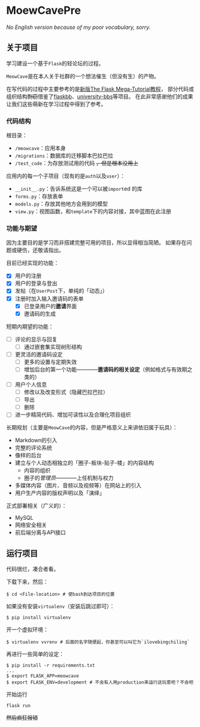 # MoewCavePre

_No English version because of my poor vocabulary, sorry._

## 关于项目

学习建设一个基于`Flask`的轻论坛的过程。

`MeowCave`是在本人关于社群的一个想法催生（但没有生）的产物。

在写代码的过程中主要参考的是[新版The Flask Mega-Tutorial教程](https://github.com/luhuisicnu/The-Flask-Mega-Tutorial-zh)，
部分代码或组织结构~~剽窃~~借鉴了[flaskbb](https://github.com/flaskbb/flaskbb)、[university-bbs](https://github.com/weijiang1994/university-bbs/)等项目。
在此非常感谢他们的成果让我们这些萌新在学习过程中得到了参考。

### 代码结构

根目录：

- `/meowcave`：应用本身
- `/migrations`：数据库的迁移脚本巴拉巴拉
- `/test_code`：为存放测试用的代码 ~~，但是根本没用上~~

应用内的每一个子项目（现有的是`auth`以及`user`）：

- `__init__.py`：告诉系统这是一个可以被`import`ed 的库
- `forms.py`：存放表单
- `models.py`：存放其他地方会用到的模型
- `view.py`：视图函数，和`template`下的内容对接，其中蓝图在此注册

### 功能与期望

因为主要目的是学习而非搭建完整可用的项目，所以显得相当简陋。
如果存在问题或硬伤，还敬请指出。

目前已经实现的功能：

- [x] 用户的注册
- [x] 用户的登录与登出
- [x] 发帖（在`UserPost`下，单纯的「动态」）
- [x] 注册时加入输入邀请码的表单
  - [x] 已登录用户的**邀请**界面
  - [x] 邀请码的生成

短期内期望的功能：

- [ ] 评论的显示与回复
  - [ ] 通过嵌套集实现树形结构
- [ ] 更灵活的邀请码设定
  - [ ] 更多的设置与定期失效
  - [ ] 增加后台的第一个功能————**邀请码的相关设定**（例如格式与有效期之类的）
- [ ] 用户个人信息
  - [ ] 修改以及改变形式（隐藏巴拉巴拉）
  - [ ] 导出
  - [ ] 删除
- [ ] 进一步精简代码、增加可读性以及合理化项目组织

长期规划（主要是`MeowCave`的内容，但是严格意义上来讲依旧属于玩具）：

- Markdown的引入
- 完整的评论系统
- 像样的后台
- 建立与个人动态相独立的「圈子-板块-贴子-楼」的内容结构
  - 内容的组织
  - 圈子的*管理员*————上任机制与权力
- 多媒体内容（图片、音频以及视频等）在网站上的引入
- 用户生产内容的版权声明以及「演绎」

正式部署相关（广义的）：

- MySQL
- 网络安全相关
- 前后端分离与API接口

## 运行项目

代码很烂，凑合者看。

下载下来，然后：

```
$ cd <File-location> # 使bash到达项目的位置
```

如果没有安装`virtualenv`（安装后跳过即可）：

```
$ pip install virtualenv
```

开一个虚拟环境：

```
$ virtualenv vvrenv # 后面的名字随便起，你甚至可以叫它为`ilovebingchiling`
```

再进行一些简单的设定：

```
$ pip install -r requirements.txt
...
$ export FLASK_APP=meowcave
$ export FLASK_ENV=development # 不会有人用production来运行这玩意吧？不会吧
```

开始运行

```
flask run
```

~~然后疯狂报错~~

